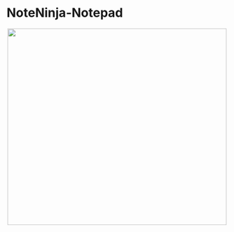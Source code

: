 # NoteNinja-Notepad
<p align="center">
  <img width="500" height="450" src="https://i.ibb.co/mt6W0ph/ninja1-1.png">
</p>

